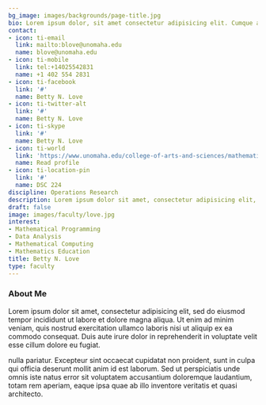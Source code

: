 ```yaml
---
bg_image: images/backgrounds/page-title.jpg
bio: Lorem ipsum dolor, sit amet consectetur adipisicing elit. Cumque accusamus tenetur ea harum delectus ab consequatur excepturi, odit qui in quo quia voluptate nam optio, culpa aspernatur. Error placeat iusto officia voluptas quae.
contact:
- icon: ti-email
  link: mailto:blove@unomaha.edu
  name: blove@unomaha.edu
- icon: ti-mobile
  link: tel:+14025542831
  name: +1 402 554 2831
- icon: ti-facebook
  link: '#'
  name: Betty N. Love
- icon: ti-twitter-alt
  link: '#'
  name: Betty N. Love
- icon: ti-skype
  link: '#'
  name: Betty N. Love
- icon: ti-world
  link: 'https://www.unomaha.edu/college-of-arts-and-sciences/mathematics/about-us/directory/betty-love.php'
  name: Read profile
- icon: ti-location-pin
  link: '#'
  name: DSC 224
discipline: Operations Research
description: Lorem ipsum dolor sit amet, consectetur adipisicing elit, sed do eiusmod tempor incididunt ut labore. dolore magna aliqua. Ut enim ad minim veniam, quis nostrud.
draft: false
image: images/faculty/love.jpg
interest:
- Mathematical Programming
- Data Analysis
- Mathematical Computing
- Mathematics Education
title: Betty N. Love
type: faculty
---
```


### About Me

Lorem ipsum dolor sit amet, consectetur adipisicing elit, sed do eiusmod tempor incididunt ut
labore et dolore magna aliqua. Ut enim ad minim veniam, quis nostrud exercitation ullamco laboris nisi ut aliquip ex ea commodo consequat. Duis aute irure dolor in reprehenderit in voluptate velit esse cillum dolore eu fugiat.

nulla pariatur. Excepteur sint occaecat cupidatat non proident, sunt in culpa qui officia deserunt mollit
anim id est laborum. Sed ut perspiciatis unde omnis iste natus error sit voluptatem accusantium doloremque
laudantium, totam rem aperiam, eaque ipsa quae ab illo inventore veritatis et quasi architecto.
